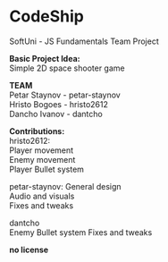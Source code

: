 # CodeShip  
SoftUni - JS Fundamentals Team Project  
  
**Basic Project Idea:**  
Simple 2D space shooter game  
  
  
**TEAM**  
Petar Staynov - petar-staynov  
Hristo Bogoes - hristo2612  
Dancho Ivanov - dantcho  
  
**Contributions:**  
hristo2612:  
Player movement  
Enemy movement  
Player Bullet system  
 
petar-staynov:
General design  
Audio and visuals  
Fixes and tweaks  
  
dantcho  
Enemy Bullet system
Fixes and tweaks  

**no license**  
